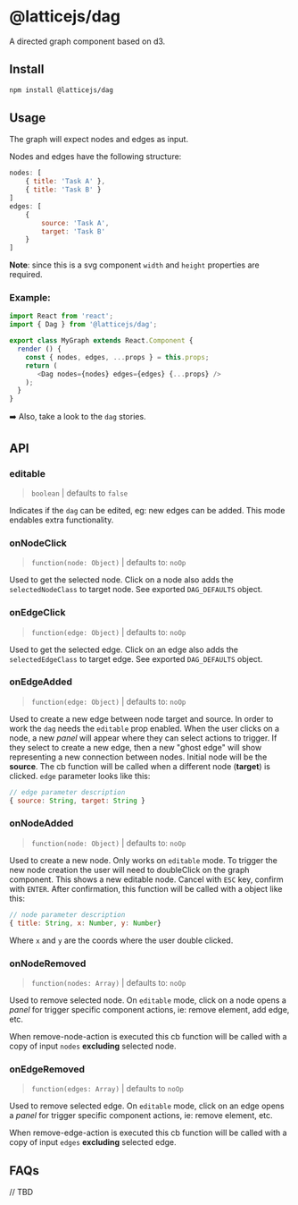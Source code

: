 # @latticejs/dag

A directed graph component based on d3. 

## Install

```bash
npm install @latticejs/dag
```


## Usage

The graph will expect nodes and edges as input. 

Nodes and edges have the following structure: 

```javascript
nodes: [
    { title: 'Task A' },
    { title: 'Task B' }
]
edges: [
    { 
        source: 'Task A',
        target: 'Task B'
    }
]
```

**Note**: since this is a svg component `width` and `height` properties are required.

### Example:  

```javascript
import React from 'react';
import { Dag } from '@latticejs/dag';

export class MyGraph extends React.Component {
  render () {
    const { nodes, edges, ...props } = this.props;
    return (
       <Dag nodes={nodes} edges={edges} {...props} />
    );
  }
}

```

:arrow_right: Also, take a look to the `dag` stories.

<!-- start:api -->
## API

### editable

> `boolean` | defaults to `false`

Indicates if the `dag` can be edited, eg: new edges can be added. This mode endables extra functionality.

### onNodeClick

> `function(node: Object)` | defaults to: `noOp`

Used to get the selected node. Click on a node also adds the `selectedNodeClass` to target node. See exported `DAG_DEFAULTS` object.

### onEdgeClick

> `function(edge: Object)` | defaults to: `noOp`

Used to get the selected edge. Click on an edge also adds the `selectedEdgeClass` to target edge. See exported `DAG_DEFAULTS` object.

### onEdgeAdded

> `function(edge: Object)` | defaults to: `noOp`

Used to create a new edge between node target and source. In order to work the `dag` needs the `editable` prop enabled. When the user clicks on a node, a new _panel_ will appear where they can select actions to trigger. If they select to create a new edge, then a new "ghost edge" will show representing a new connection between nodes. Initial node will be the **source**. The cb function will be called when a different node (**target**) is clicked.
`edge` parameter looks like this:

```javascript
// edge parameter description
{ source: String, target: String }
```

### onNodeAdded

> `function(node: Object)` | defaults to: `noOp`

Used to create a new node. Only works on `editable` mode. To trigger the new node creation the user will need to doubleClick on the graph component. This shows a new editable node. Cancel with `ESC` key, confirm with `ENTER`. After confirmation, this function will be called with a object like this:

```javascript
// node parameter description
{ title: String, x: Number, y: Number}
```
Where `x` and `y` are the coords where the user double clicked.

### onNodeRemoved

> `function(nodes: Array)` | defaults to: `noOp`

Used to remove selected node. On `editable` mode, click on a node opens a _panel_ for trigger specific component actions, ie: remove element, add edge, etc. 

When remove-node-action is executed this cb function will be called with a copy of input `nodes` **excluding** selected node.

### onEdgeRemoved

> `function(edges: Array)` | defaults to `noOp`

Used to remove selected edge. On `editable` mode, click on an edge opens a _panel_ for trigger specific component actions, ie: remove element, etc.

When remove-edge-action is executed this cb function will be called with a copy of input `edges` **excluding** selected edge.

<!-- end:api -->

## FAQs

// TBD
